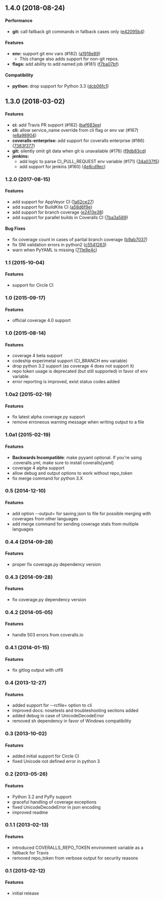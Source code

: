 <a name="1.4.0"></a>
## 1.4.0 (2018-08-24)


#### Performance

* **git:**  call fallback git commands in fallback cases only ([e42095b4](e42095b4))

#### Features

* **env:**  support git env vars (#182) ([a1918e89](a1918e89))
  * This change also adds support for non-git repos.
* **flags:**  add ability to add named job (#181) ([f7ba07bf](f7ba07bf))

#### Compatibility

* **python:**  drop support for Python 3.3 ([dcb06fc1](dcb06fc1))


<a name="1.3.0"></a>
## 1.3.0 (2018-03-02)


#### Features

* **ci:**  add Travis PR support (#162) ([baf683ee](baf683ee))
* **cli:**  allow service_name override from cli flag or env var (#167) ([e8a98904](e8a98904))
* **coveralls-enterprise:**  add support for coveralls enterprise (#166) ([7383f377](7383f377))
* **git:**  silently omit git data when git is unavailable (#176) ([f9db83cd](f9db83cd))
* **jenkins:**
  *  add logic to parse CI_PULL_REQUEST env variable (#171) ([34a037f5](34a037f5))
  *  add support for jenkins (#160) ([4e8cd9ec](4e8cd9ec))



<a name="1.2.0"></a>
### 1.2.0 (2017-08-15)


#### Features

*   add support for AppVeyor CI ([1a62ce27](https://github.com/coveralls-clients/coveralls-python/commit/1a62ce2706ac73a521d231990e043886627bbf89))
*   add support for BuildKite CI ([a58d6f9e](https://github.com/coveralls-clients/coveralls-python/commit/a58d6f9e3c00ad087ce2b516e1b1c175357b6abe))
*   add support for branch coverage ([e2413e38](https://github.com/coveralls-clients/coveralls-python/commit/e2413e385b20bb92b1f4f9395f22fec37632d15b))
*   add support for parallel builds in Coveralls CI ([7ba3a589](https://github.com/coveralls-clients/coveralls-python/commit/7ba3a5894dae8b635e9e75b6d2ac241aae9d4597))

#### Bug Fixes

*   fix coverage count in cases of partial branch coverage ([b9ab7037](https://github.com/coveralls-clients/coveralls-python/commit/b9ab703732af9ebd25f7ab937543b35ac57dac5e))
*   fix SNI validation errors in python2 ([c5541263](https://github.com/coveralls-clients/coveralls-python/commit/c5541263a220ff4347244d1aa70e409be115ae01))
*   warn when PyYAML is missing ([711e9e4c](https://github.com/coveralls-clients/coveralls-python/commit/711e9e4c3bc44a88ec51216b20573119e90f449f))



<a name="1.1"></a>
### 1.1 (2015-10-04)


#### Features
*   support for Circle CI



<a name="1.0"></a>
### 1.0 (2015-09-17)


#### Features
*   official coverage 4.0 support



<a name="1.0b1"></a>
### 1.0 (2015-08-14)


#### Features
*  coverage 4 beta support
*  codeship experimetal support (CI_BRANCH env variable)
*  drop python 3.2 support (as coverage 4 does not support it)
*  repo token usage is deprecated (but still supported) in favor of env variable.
*  error reporting is improved, exist status codes added



<a name="1.0a2"></a>
### 1.0a2 (2015-02-19)


#### Features
*  fix latest alpha coverage.py support
*  remove erroneous warning message when writing output to a file



<a name="1.0a1"></a>
### 1.0a1 (2015-02-19)


#### Features
*  **Backwards Incompatible**: make pyyaml optional. If you're using .coveralls.yml, make sure to install coveralls[yaml]
*  coverage 4 alpha support
*  allow debug and output options to work without repo_token
*  fix merge command for python 3.X



<a name="0.5"></a>
### 0.5 (2014-12-10)


#### Features
*  add option --output=<file> for saving json to file for possible merging with coverages from other languages
*  add merge command for sending coverage stats from multiple languages



<a name="0.4.4"></a>
### 0.4.4 (2014-09-28)


#### Features
*  proper fix coverage.py dependency version



<a name="0.4.3"></a>
### 0.4.3 (2014-09-28)


#### Features
*  fix coverage.py dependency version



<a name="0.4.2"></a>
### 0.4.2 (2014-05-05)


#### Features
*  handle 503 errors from coveralls.io



<a name="0.4.1"></a>
### 0.4.1 (2014-01-15)


#### Features
*  fix gitlog output with utf8



<a name="0.4"></a>
### 0.4 (2013-12-27)


#### Features
*  added support for --rcfile=<file> option to cli
*  improved docs: nosetests and troubleshooting sections added
*  added debug in case of UnicodeDecodeError
*  removed sh dependency in favor of Windows compatibility



<a name="0.3"></a>
### 0.3 (2013-10-02)


#### Features
*  added initial support for Circle CI
*  fixed Unicode not defined error in python 3



<a name="0.2"></a>
### 0.2 (2013-05-26)


#### Features
*  Python 3.2 and PyPy support
*  graceful handling of coverage exceptions
*  fixed UnicodeDecodeError in json encoding
*  improved readme



<a name="0.1.1"></a>
### 0.1.1 (2013-02-13)


#### Features
*  introduced COVERALLS_REPO_TOKEN environment variable as a fallback for Travis
*  removed repo_token from verbose output for security reasons



<a name="0.1"></a>
### 0.1 (2013-02-12)


#### Features
*  initial release
